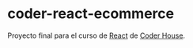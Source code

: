 # coder-react-ecommerce

Proyecto final para el curso de [React](https://us.coderhouse.com/online/reactjs) de [Coder House](https://us.coderhouse.com/).